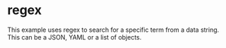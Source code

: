 # regex

This example uses regex to search for a specific term from a data string.
This can be a JSON, YAML or a list of objects.
